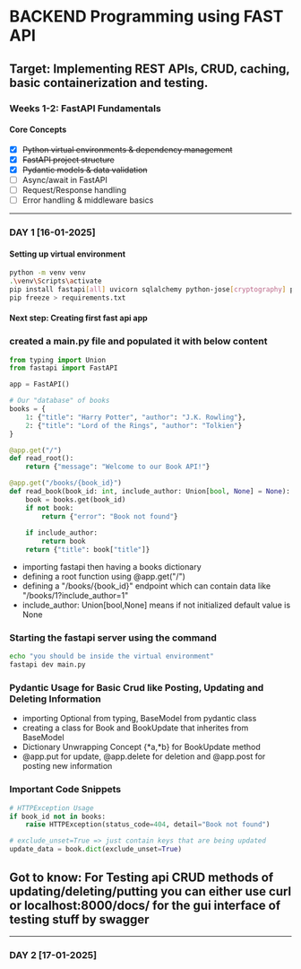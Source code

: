 # BACKEND Programming using FAST API

## Target: Implementing REST APIs, CRUD, caching, basic containerization and testing.

### Weeks 1-2: FastAPI Fundamentals
#### Core Concepts
- [X] ~~Python virtual environments & dependency management~~
- [X] ~~FastAPI project structure~~
- [X] ~~Pydantic models & data validation~~
- [ ] Async/await in FastAPI
- [ ] Request/Response handling
- [ ] Error handling & middleware basics
---
### DAY 1 [16-01-2025]

#### Setting up virtual environment
```bash
python -m venv venv
.\venv\Scripts\activate
pip install fastapi[all] uvicorn sqlalchemy python-jose[cryptography] passlib[bcrypt]
pip freeze > requirements.txt
```

#### Next step: Creating first fast api app

### created a main.py file and populated it with below content
```python
from typing import Union
from fastapi import FastAPI

app = FastAPI()

# Our "database" of books
books = {
    1: {"title": "Harry Potter", "author": "J.K. Rowling"},
    2: {"title": "Lord of the Rings", "author": "Tolkien"}
}

@app.get("/")
def read_root():
    return {"message": "Welcome to our Book API!"}

@app.get("/books/{book_id}")
def read_book(book_id: int, include_author: Union[bool, None] = None):
    book = books.get(book_id)
    if not book:
        return {"error": "Book not found"}
    
    if include_author:
        return book
    return {"title": book["title"]}

```

- importing fastapi then having a books dictionary
- defining a root function using @app.get("/")
- defining a "/books/{book_id}" endpoint which can contain data like "/books/1?include_author=1"
- include_author: Union[bool,None] means if not initialized default value is None

### Starting the fastapi server using the command
```bash
echo "you should be inside the virtual environment"
fastapi dev main.py

```

### Pydantic Usage for Basic Crud like Posting, Updating and Deleting Information
- importing Optional from typing, BaseModel from pydantic class
- creating a class for Book and BookUpdate that inherites from BaseModel
- Dictionary Unwrapping Concept {*a,*b} for BookUpdate method
- @app.put for update, @app.delete for deletion and @app.post for posting new information

### Important Code Snippets
```python
# HTTPException Usage
if book_id not in books:
    raise HTTPException(status_code=404, detail="Book not found")

# exclude_unset=True => just contain keys that are being updated
update_data = book.dict(exclude_unset=True)

```

## Got to know: For Testing api CRUD methods of updating/deleting/putting you can either use curl or localhost:8000/docs/ for the gui interface of testing stuff by swagger
---
### DAY 2 [17-01-2025]